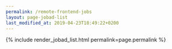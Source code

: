 ```yaml
---
permalink: /remote-frontend-jobs
layout: page-jobad-list
last_modified_at: 2019-04-23T18:49:22+0200
---
```

{% include render_jobad_list.html permalink=page.permalink %}
